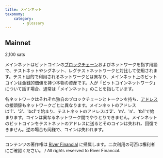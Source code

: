 ```yaml
---
title: メインネット
taxonomy:
    category:
        - glossary
---
```


## Mainnet
2,100 sats

メインネットはビットコインの[ブロックチェーン](https://lostinbitcoin.jp/glossary/blockchain-2/)およびネットワークを指す用語で、テストネットやシグネット、レグテストネットワークと対比して使用されます。テスト目的で利用されるネットワークとは異なり、メインネット上のビットコインは金銭的価値を持つ本物の資産です。人が「ビットコインネットワーク」について話す場合、通常は「メインネット」のことを指しています。

各ネットワークはそれぞれ独自のブロックチェーンとトークンを持ち、[アドレス](https://lostinbitcoin.jp/glossary/address/)の接頭辞もネットワークごとに異なります。メインネットのアドレスは'1'、'3'、'bc1'で始まり、テストネットのアドレスは'2'、'm'、'n'、'tb1'で始まります。コインは異なるネットワーク間でやりとりできません。メインネットのビットコインをテストネットのアドレスに送るとそのコインは失われ、回復できません。逆の場合も同様で、コインは失われます。

---
コンテンツの著作権は [River Financial](https://river.com/) に帰属します。二次利用の可否は権利者にご確認ください。 / All rights reserved to River Financial.
